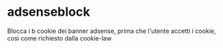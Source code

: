# adsenseblock
Blocca i b cookie dei banner adsense, prima che l'utente accetti i cookie, così come richiesto dalla cookie-law
